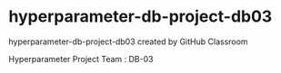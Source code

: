# hyperparameter-db-project-db03
hyperparameter-db-project-db03 created by GitHub Classroom

Hyperparameter Project
Team : DB-03
